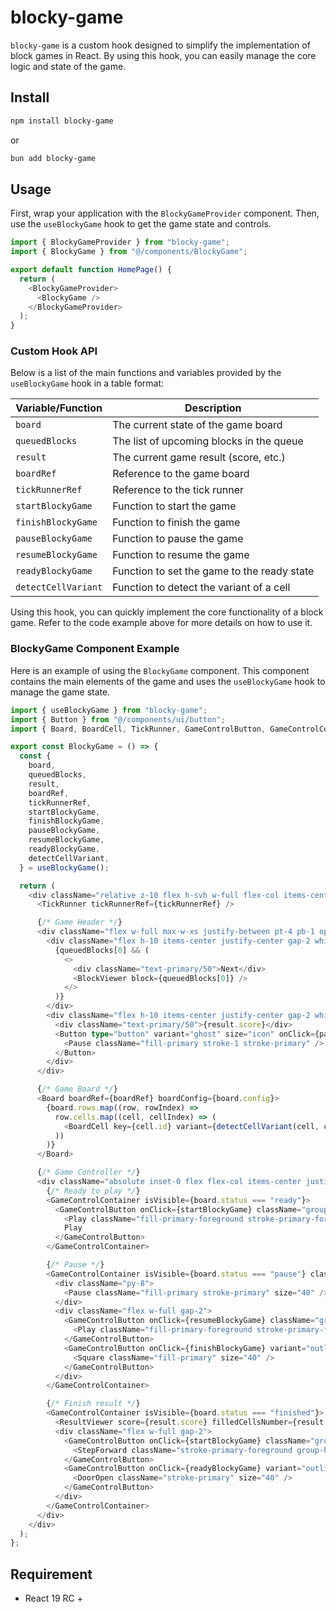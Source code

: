 # blocky-game

`blocky-game` is a custom hook designed to simplify the implementation of block games in React. By using this hook, you can easily manage the core logic and state of the game.

## Install

```bash
npm install blocky-game
```

or

```bash
bun add blocky-game
```

## Usage

First, wrap your application with the `BlockyGameProvider` component. Then, use the `useBlockyGame` hook to get the game state and controls.

```ts
import { BlockyGameProvider } from "blocky-game";
import { BlockyGame } from "@/components/BlockyGame";

export default function HomePage() {
  return (
    <BlockyGameProvider>
      <BlockyGame />
    </BlockyGameProvider>
  );
}
```

### Custom Hook API

Below is a list of the main functions and variables provided by the `useBlockyGame` hook in a table format:

| Variable/Function       | Description                                    |
|-------------------------|------------------------------------------------|
| `board`                 | The current state of the game board            |
| `queuedBlocks`          | The list of upcoming blocks in the queue       |
| `result`                | The current game result (score, etc.)          |
| `boardRef`              | Reference to the game board                    |
| `tickRunnerRef`         | Reference to the tick runner                   |
| `startBlockyGame`        | Function to start the game                     |
| `finishBlockyGame`       | Function to finish the game                    |
| `pauseBlockyGame`        | Function to pause the game                     |
| `resumeBlockyGame`       | Function to resume the game                    |
| `readyBlockyGame`        | Function to set the game to the ready state    |
| `detectCellVariant`     | Function to detect the variant of a cell       |

Using this hook, you can quickly implement the core functionality of a block game. Refer to the code example above for more details on how to use it.

### BlockyGame Component Example

Here is an example of using the `BlockyGame` component. This component contains the main elements of the game and uses the `useBlockyGame` hook to manage the game state.

```ts
import { useBlockyGame } from "blocky-game";
import { Button } from "@/components/ui/button";
import { Board, BoardCell, TickRunner, GameControlButton, GameControlContainer, BlockViewer, ResultViewer } from "@/components/ui";

export const BlockyGame = () => {
  const {
    board,
    queuedBlocks,
    result,
    boardRef,
    tickRunnerRef,
    startBlockyGame,
    finishBlockyGame,
    pauseBlockyGame,
    resumeBlockyGame,
    readyBlockyGame,
    detectCellVariant,
  } = useBlockyGame();

  return (
    <div className="relative z-10 flex h-svh w-full flex-col items-center justify-center overscroll-none">
      <TickRunner tickRunnerRef={tickRunnerRef} />

      {/* Game Header */}
      <div className="flex w-full max-w-xs justify-between pt-4 pb-1 opacity-100 transition-all duration-200">
        <div className="flex h-10 items-center justify-center gap-2 whitespace-nowrap font-medium text-sm">
          {queuedBlocks[0] && (
            <>
              <div className="text-primary/50">Next</div>
              <BlockViewer block={queuedBlocks[0]} />
            </>
          )}
        </div>
        <div className="flex h-10 items-center justify-center gap-2 whitespace-nowrap font-medium text-sm">
          <div className="text-primary/50">{result.score}</div>
          <Button type="button" variant="ghost" size="icon" onClick={pauseBlockyGame}>
            <Pause className="fill-primary stroke-1 stroke-primary" />
          </Button>
        </div>
      </div>

      {/* Game Board */}
      <Board boardRef={boardRef} boardConfig={board.config}>
        {board.rows.map((row, rowIndex) =>
          row.cells.map((cell, cellIndex) => (
            <BoardCell key={cell.id} variant={detectCellVariant(cell, cellIndex, rowIndex)} />
          ))
        )}
      </Board>

      {/* Game Controller */}
      <div className="absolute inset-0 flex flex-col items-center justify-center bg-background/30 opacity-100 transition-all duration-200">
        {/* Ready to play */}
        <GameControlContainer isVisible={board.status === "ready"}>
          <GameControlButton onClick={startBlockyGame} className="group">
            <Play className="fill-primary-foreground stroke-primary-foreground group-hover:fill-primary group-hover:stroke-primary" size="40" />
            Play
          </GameControlButton>
        </GameControlContainer>

        {/* Pause */}
        <GameControlContainer isVisible={board.status === "pause"} className="rounded border bg-background p-4">
          <div className="py-8">
            <Pause className="fill-primary stroke-primary" size="40" />
          </div>
          <div className="flex w-full gap-2">
            <GameControlButton onClick={resumeBlockyGame} className="group py-10">
              <Play className="fill-primary-foreground stroke-primary-foreground group-hover:fill-primary group-hover:stroke-primary" size="40" />
            </GameControlButton>
            <GameControlButton onClick={finishBlockyGame} variant="outline" className="aspect-square flex-1 py-10">
              <Square className="fill-primary" size="40" />
            </GameControlButton>
          </div>
        </GameControlContainer>

        {/* Finish result */}
        <GameControlContainer isVisible={board.status === "finished"}>
          <ResultViewer score={result.score} filledCellsNumber={result.filledRowsNumber * board.config.colsNumber} />
          <div className="flex w-full gap-2">
            <GameControlButton onClick={startBlockyGame} className="group py-10">
              <StepForward className="stroke-primary-foreground group-hover:fill-primary group-hover:stroke-primary" size="40" />
            </GameControlButton>
            <GameControlButton onClick={readyBlockyGame} variant="outline" className="aspect-square flex-1 py-10">
              <DoorOpen className="stroke-primary" size="40" />
            </GameControlButton>
          </div>
        </GameControlContainer>
      </div>
    </div>
  );
};
```

## Requirement

- React 19 RC +
